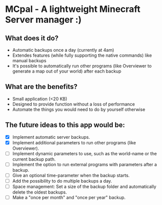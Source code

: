 # MCpal - A lightweight Minecraft Server manager :)

## What does it do?
- Automatic backups once a day (currently at 4am)
- Extendes features (while fully supporting the native commands) like manual backups
- It's possible to automatically run other programs (like Overviewer to generate a map out of your world) after each backup

## What are the benefits?
- Small application (<20 KB)
- Designed to provide function without a loss of performance
- Automate the things you would need to do by yourself otherwise

## The future ideas to this app would be:
- [x] Implement automatic server backups.
- [x] Implement additional parameters to run other programs (like Overviewer).
- [ ] Implement dynamic parameters to use, such as the world-name or the current backup path.
- [ ] Implement the option to run external programs with parameters after a backup.
- [ ] Give an optional time-parameter when the backup starts.
- [ ] Add the possibility to do multiple backups a day.
- [ ] Space management: Set a size of the backup folder and automatically delete the oldest backups.
- [ ] Make a "once per month" and "once per year" backup.
